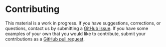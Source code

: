 # Contributing

This material is a work in progress.  If you have suggestions,
corrections, or questions, contact us by submitting a
[GitHub issue](https://github.com/model-checking/cbmc-starter-kit/issues).
If you have some examples of your own that you would like to contribute,
submit your contributions as a
[GitHub pull request](https://github.com/model-checking/cbmc-starter-kit/pulls).
